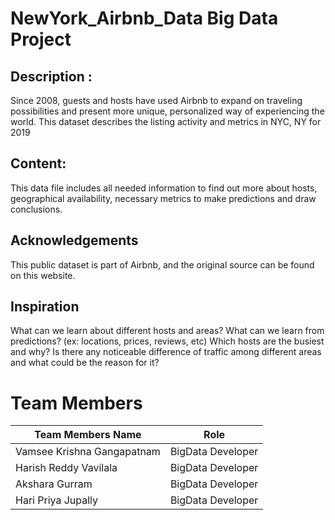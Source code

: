 # NewYork_Airbnb_Data Big Data Project


## Description :
Since 2008, guests and hosts have used Airbnb to expand on traveling possibilities and present more unique, personalized way of experiencing the world. This dataset describes the listing activity and metrics in NYC, NY for 2019

##  Content:
This data file includes all needed information to find out more about hosts, geographical availability, necessary metrics to make predictions and draw conclusions.

## Acknowledgements

This public dataset is part of Airbnb, and the original source can be found on this website.

## Inspiration
What can we learn about different hosts and areas?
What can we learn from predictions? (ex: locations, prices, reviews, etc)
Which hosts are the busiest and why?
Is there any noticeable difference of traffic among different areas and what could be the reason for it?

# Team Members

|Team Members Name  | Role |
| -------------     | ------------- |
| Vamsee Krishna Gangapatnam     | BigData Developer |
| Harish Reddy Vavilala     | BigData Developer  |
| Akshara Gurram    | BigData Developer  |
| Hari Priya Jupally   | BigData Developer  |

